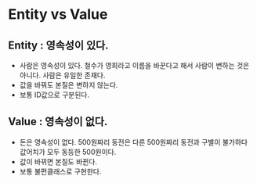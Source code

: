 # Entity vs Value

## Entity : 영속성이 있다.

- 사람은 영속성이 있다. 철수가 영희라고 이름을 바꾼다고 해서 사람이 변하는 것은 아니다. 사람은 유일한 존재다.
- 값을 바꿔도 본질은 변하지 않는다.
- 보통 ID값으로 구분된다.

## Value : 영속성이 없다.

- 돈은 영속성이 없다. 500원짜리 동전은 다른 500원짜리 동전과 구별이 불가하다 값어치가 모두 동등한 500원이다.
- 값이 바뀌면 본질도 바뀐다.
- 보통 불편클래스로 구현한다.